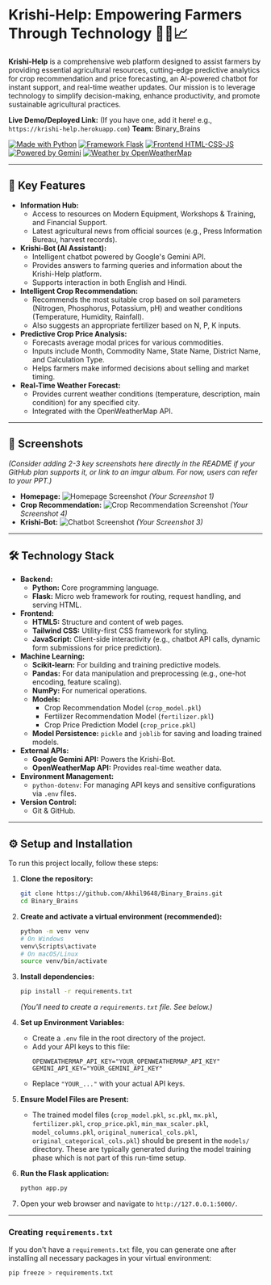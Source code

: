 # Krishi-Help: Empowering Farmers Through Technology 🌾🤖📈

**Krishi-Help** is a comprehensive web platform designed to assist farmers by providing essential agricultural resources, cutting-edge predictive analytics for crop recommendation and price forecasting, an AI-powered chatbot for instant support, and real-time weather updates. Our mission is to leverage technology to simplify decision-making, enhance productivity, and promote sustainable agricultural practices.

**Live Demo/Deployed Link:** (If you have one, add it here! e.g., `https://krishi-help.herokuapp.com`)
**Team:** Binary_Brains

[![Made with Python](https://img.shields.io/badge/Made%20with-Python-1f425f.svg)](https://www.python.org/)
[![Framework Flask](https://img.shields.io/badge/Framework-Flask-blue.svg)](https://flask.palletsprojects.com/)
[![Frontend HTML-CSS-JS](https://img.shields.io/badge/Frontend-HTML%2FCSS%2FJS-orange.svg)](https://developer.mozilla.org/)
[![Powered by Gemini](https://img.shields.io/badge/AI%20Chatbot-Gemini%20API-4285F4.svg)](https://ai.google.dev/)
[![Weather by OpenWeatherMap](https://img.shields.io/badge/Weather%20API-OpenWeatherMap-77A7D3.svg)](https://openweathermap.org/api)

---

## 🌟 Key Features

*   **Information Hub:**
    *   Access to resources on Modern Equipment, Workshops & Training, and Financial Support.
    *   Latest agricultural news from official sources (e.g., Press Information Bureau, harvest records).
*   **Krishi-Bot (AI Assistant):**
    *   Intelligent chatbot powered by Google's Gemini API.
    *   Provides answers to farming queries and information about the Krishi-Help platform.
    *   Supports interaction in both English and Hindi.
*   **Intelligent Crop Recommendation:**
    *   Recommends the most suitable crop based on soil parameters (Nitrogen, Phosphorus, Potassium, pH) and weather conditions (Temperature, Humidity, Rainfall).
    *   Also suggests an appropriate fertilizer based on N, P, K inputs.
*   **Predictive Crop Price Analysis:**
    *   Forecasts average modal prices for various commodities.
    *   Inputs include Month, Commodity Name, State Name, District Name, and Calculation Type.
    *   Helps farmers make informed decisions about selling and market timing.
*   **Real-Time Weather Forecast:**
    *   Provides current weather conditions (temperature, description, main condition) for any specified city.
    *   Integrated with the OpenWeatherMap API.

---

## 📸 Screenshots

*(Consider adding 2-3 key screenshots here directly in the README if your GitHub plan supports it, or link to an imgur album. For now, users can refer to your PPT.)*

*   **Homepage:**
    ![Homepage Screenshot](<link_to_your_homepage_screenshot_if_available_else_remove_this_line>)
    *(Your Screenshot 1)*
*   **Crop Recommendation:**
    ![Crop Recommendation Screenshot](<link_to_your_crop_recommendation_screenshot_if_available_else_remove_this_line>)
    *(Your Screenshot 4)*
*   **Krishi-Bot:**
    ![Chatbot Screenshot](<link_to_your_chatbot_screenshot_if_available_else_remove_this_line>)
    *(Your Screenshot 3)*

---

## 🛠️ Technology Stack

*   **Backend:**
    *   **Python:** Core programming language.
    *   **Flask:** Micro web framework for routing, request handling, and serving HTML.
*   **Frontend:**
    *   **HTML5:** Structure and content of web pages.
    *   **Tailwind CSS:** Utility-first CSS framework for styling.
    *   **JavaScript:** Client-side interactivity (e.g., chatbot API calls, dynamic form submissions for price prediction).
*   **Machine Learning:**
    *   **Scikit-learn:** For building and training predictive models.
    *   **Pandas:** For data manipulation and preprocessing (e.g., one-hot encoding, feature scaling).
    *   **NumPy:** For numerical operations.
    *   **Models:**
        *   Crop Recommendation Model (`crop_model.pkl`)
        *   Fertilizer Recommendation Model (`fertilizer.pkl`)
        *   Crop Price Prediction Model (`crop_price.pkl`)
    *   **Model Persistence:** `pickle` and `joblib` for saving and loading trained models.
*   **External APIs:**
    *   **Google Gemini API:** Powers the Krishi-Bot.
    *   **OpenWeatherMap API:** Provides real-time weather data.
*   **Environment Management:**
    *   `python-dotenv`: For managing API keys and sensitive configurations via `.env` files.
*   **Version Control:**
    *   Git & GitHub.

---

## ⚙️ Setup and Installation

To run this project locally, follow these steps:

1.  **Clone the repository:**
    ```bash
    git clone https://github.com/Akhil9648/Binary_Brains.git
    cd Binary_Brains
    ```

2.  **Create and activate a virtual environment (recommended):**
    ```bash
    python -m venv venv
    # On Windows
    venv\Scripts\activate
    # On macOS/Linux
    source venv/bin/activate
    ```

3.  **Install dependencies:**
    ```bash
    pip install -r requirements.txt
    ```
    *(You'll need to create a `requirements.txt` file. See below.)*

4.  **Set up Environment Variables:**
    *   Create a `.env` file in the root directory of the project.
    *   Add your API keys to this file:
        ```env
        OPENWEATHERMAP_API_KEY="YOUR_OPENWEATHERMAP_API_KEY"
        GEMINI_API_KEY="YOUR_GEMINI_API_KEY"
        ```
    *   Replace `"YOUR_..."` with your actual API keys.

5.  **Ensure Model Files are Present:**
    *   The trained model files (`crop_model.pkl`, `sc.pkl`, `mx.pkl`, `fertilizer.pkl`, `crop_price.pkl`, `min_max_scaler.pkl`, `model_columns.pkl`, `original_numerical_cols.pkl`, `original_categorical_cols.pkl`) should be present in the `models/` directory. These are typically generated during the model training phase which is not part of this run-time setup.

6.  **Run the Flask application:**
    ```bash
    python app.py
    ```

7.  Open your web browser and navigate to `http://127.0.0.1:5000/`.

---

### Creating `requirements.txt`

If you don't have a `requirements.txt` file, you can generate one after installing all necessary packages in your virtual environment:

```bash
pip freeze > requirements.txt
